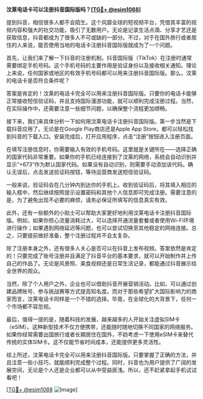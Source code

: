 **汶莱电话卡可以注册抖音国际版吗？[[TG💪+ @esim1088](https://t.me/s/esim1088)]**

提到抖音，相信很多人都不会陌生。这个风靡全球的短视频平台，凭借其丰富的视频内容和强大的社交功能，吸引了无数用户。无论是记录生活点滴、分享才艺还是获取信息，抖音都成为了很多人不可或缺的一部分。不过，对于在国外旅行或者居住的人来说，能否使用当地的电话卡注册抖音国际版就成为了一个问题。

首先，让我们来了解一下抖音的注册机制。抖音国际版（TikTok）在注册时通常需要绑定手机号码。这个手机号码的主要作用是验证身份以及接收相关通知。理论上来说，任何国家或地区的有效手机号码都可以用来注册抖音国际版。那么，汶莱的电话卡是否符合条件呢？

答案是肯定的！汶莱的电话卡完全可以用来注册抖音国际版。只要你的电话卡能够正常接收短信验证码，并且支持国际漫游功能，就可以顺利完成注册过程。当然，在实际操作中，还需要注意一些细节问题，以确保整个流程更加顺畅。

接下来，我们来具体分析一下如何用汶莱电话卡注册抖音国际版。第一步当然是下载抖音应用了。无论是在Google Play商店还是Apple App Store，都可以轻松找到抖音的下载入口。安装完成后，打开应用程序，点击“注册”按钮进入注册页面。

在填写注册信息时，你需要输入有效的手机号码。这里就是关键所在——选择正确的国家代码非常重要。如果你的手机已经连接到了汶莱的网络，系统会自动识别并显示“+673”作为默认国家代码。如果没有自动识别，则需要手动添加该代码。确认无误后，点击发送验证码按钮，等待运营商发送短信验证码。

一般来说，验证码会在几分钟内到达你的手机上。收到验证码后，将其填入相应的输入框中，然后继续按照提示设置密码和其他个人信息即可完成注册。需要注意的是，为了避免出现不必要的麻烦，请务必保证所填写的信息真实有效。

此外，还有一些额外的小贴士可以帮助大家更好地利用汶莱电话卡注册抖音国际版。例如，如果你担心流量消耗过大，可以选择开通流量套餐或者使用Wi-Fi环境进行操作；如果遇到网络延迟等问题，也可以尝试切换至其他稳定的网络连接。总之，只要提前做好准备，整个注册过程并不会太复杂。

除了注册本身之外，还有很多人关心是否可以在抖音上发布视频。答案依然是肯定的！只要完成了账号注册并且满足了抖音平台的基本要求，就可以开始制作并上传自己的作品了。无论是风景照、美食视频还是日常生活记录，都能通过抖音展示给全世界的观众。

当然，除了个人用户之外，企业也可以借助抖音开展营销活动。比如，可以通过创建品牌账号、参与挑战赛等方式提高知名度。而对于那些希望扩大国际影响力的商家而言，汶莱电话卡同样是一个不错的选择。毕竟，在全球化的大背景下，任何一个市场都不容忽视。

最后，值得一提的是，随着科技的发展，越来越多的人开始关注虚拟SIM卡（eSIM）。这种新型技术不仅方便携带，还能随时随地切换不同国家的网络服务。如果你经常需要出国旅行或者长期居住在国外，不妨考虑一下使用eSIM卡来替代传统的实体SIM卡。这不仅能节省时间成本，还能提供更多灵活性。

综上所述，汶莱电话卡完全可以用来注册抖音国际版。只要掌握了正确的方法，并且注意一些小技巧，就能顺利完成整个过程。同时，抖音也为用户提供了广阔的发展空间，无论是个人还是企业都可以从中受益匪浅。所以，还不赶紧拿起手机试试看吧！

[[TG💪+ @esim1088](https://t.me/s/esim1088) ![Image](https://i.postimg.cc/4NQfJmqS/Snipaste-2025-05-13-00-14-12.png)]